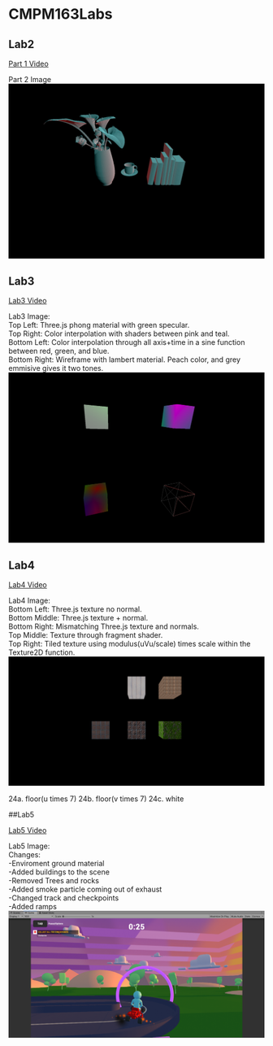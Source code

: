 # CMPM163Labs
 
## Lab2

 [Part 1 Video](https://drive.google.com/file/d/1fT3sscdZow4fVg__wP3ExCXg0SP7Tm3A/view?usp=sharing)
 
 Part 2 Image
 ![](lab2/part2_Image.png)
 
## Lab3

 [Lab3 Video](https://drive.google.com/file/d/1E-CuMJIc3UTypj7LUvqj61QNifWSzHhe/view?usp=sharing)
 
 Lab3 Image:  
   Top Left: Three.js phong material with green specular.  
   Top Right: Color interpolation with shaders between pink and teal.  
   Bottom Left: Color interpolation through all axis+time in a sine function between red, green, and blue.  
   Bottom Right: Wireframe with lambert material.  Peach color, and grey emmisive gives it two tones.  
 ![](lab3/lab3_Image.png)

  
## Lab4

[Lab4 Video](https://drive.google.com/file/d/1dzP2sAbAOifWZQALaElPy3QV8X_36Vm-/view?usp=sharing)

Lab4 Image:  
   Bottom Left: Three.js texture no normal.  
   Bottom Middle: Three.js texture + normal.  
   Bottom Right: Mismatching Three.js texture and normals.  
   Top Middle: Texture through fragment shader.  
   Top Right: Tiled texture using modulus(uVu/scale) times scale within the Texture2D function.
![](lab4/lab4_Image.png)

24a. floor(u times 7)
24b. floor(v times 7)
24c. white


##Lab5

[Lab5 Video](https://drive.google.com/file/d/1YnSFsufs4y6aAzaPvmLBaPR80eY9wTwb/view?usp=sharing)

Lab5 Image:  
  Changes:  
  -Enviroment ground material  
  -Added buildings to the scene  
  -Removed Trees and rocks  
  -Added smoke particle coming out of exhaust  
  -Changed track and checkpoints  
  -Added ramps  
![](lab5/lab5_Image.png)
